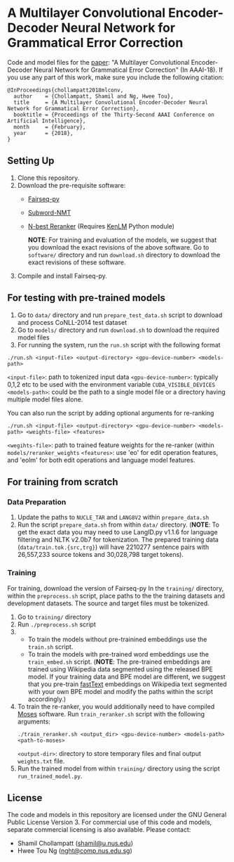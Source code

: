 # A Multilayer Convolutional Encoder-Decoder Neural Network for Grammatical Error Correction

Code and model files for the [paper](https://www.aaai.org/ocs/index.php/AAAI/AAAI18/paper/viewFile/17308/16137): "A Multilayer Convolutional Encoder-Decoder Neural Network for Grammatical Error Correction" (In AAAI-18). If you use any part of this work, make sure you include the following citation:

```
@InProceedings{chollampatt2018mlconv,
  author    = {Chollampatt, Shamil and Ng, Hwee Tou},
  title     = {A Multilayer Convolutional Encoder-Decoder Neural Network for Grammatical Error Correction},
  booktitle = {Proceedings of the Thirty-Second AAAI Conference on Artificial Intelligence},
  month     = {February},
  year      = {2018},
}
```

## Setting Up
1. Clone this repository.
2. Download the pre-requisite software:
    * [Fairseq-py](http://github.com/facebookresearch/fairseq-py)
    * [Subword-NMT](https://github.com/rsennrich/subword-nmt)
    * [N-best Reranker](https://github.com/nusnlp/nbest-reranker/) (Requires [KenLM](https://github.com/kpu/kenlm) Python module)

      **NOTE**: For training and evaluation of the models, we suggest that you download the exact revisions of the above software. Go to `software/` directory and run `download.sh` directory to download the exact revisions of these software.
3. Compile and install Fairseq-py.


## For testing with pre-trained models
1. Go to `data/` directory and run `prepare_test_data.sh` script to download and process CoNLL-2014 test dataset
2. Go to `models/` directory and run `download.sh` to download the required model files
3. For running the system, run the `run.sh` script with the following format
```
./run.sh <input-file> <output-directory> <gpu-device-number> <models-path>
````
`<input-file>`: path to tokenized input data
`<gpu-device-number>`: typically 0,1,2 etc to be used with the environment variable `CUDA_VISIBLE_DEVICES`
`<models-path>`: could be the path to a single model file or a directory having multiple model files alone.

You can also run the script by adding optional arguments for re-ranking
```
./run.sh <input-file> <output-directory> <gpu-device-number> <models-path> <weights-file> <features>
````
 `<wegihts-file>`: path to trained feature weights for the re-ranker (within `models/reranker_weights`
 `<features>`: use 'eo' for edit operation features, and 'eolm' for both edit operations and language model features.



## For training from scratch

### Data Preparation
1. Update the paths to `NUCLE_TAR` and `LANG8V2` within `prepare_data.sh`
2. Run the script `prepare_data.sh` from within `data/` directory.
   (**NOTE**: To get the exact data you may need to use LangID.py v1.1.6 for language filtering and NLTK v2.0b7 for tokenization. The prepared training data (`data/train.tok.{src,trg}`) will have 2210277 sentence pairs with 26,557,233 source tokens and 30,028,798 target tokens).

### Training
For training, download the version of Fairseq-py 
In the `training/` directory, within the `preprocess.sh` script, place paths to the the training datasets and development datasets. The source and target files must be tokenized.
1. Go to `training/` directory
2. Run `./preprocess.sh` script
3.   
    - To train the models without pre-trainined embeddings use the `train.sh` script.
    - To train the models with pre-trained word embeddings use the `train_embed.sh` script. (**NOTE**: The pre-trained embeddings are trained using Wikipedia data segmented using the released BPE model. If your training data and BPE model are different, we suggest that you pre-train [fastText](https://github.com/facebookresearch/fastText) embeddings on Wikipedia text segmented with your own BPE model and modify the paths within the script accordingly.)
4. To train the re-ranker, you would additionally need to have compiled [Moses](https://github.com/moses-smt/mosesdecoder) software. Run `train_reranker.sh` script with the following arguments:
      ```
      ./train_reranker.sh <output_dir> <gpu-device-number> <models-path> <path-to-moses>
      ```
      `<output-dir>`: directory to store temporary files and final output `weights.txt` file.
5. Run the trained model from within `training/` directory using the script `run_trained_model.py`.

## License
The code and models in this repository are licensed under the GNU General Public License Version 3.
For commercial use of this code and models, separate commercial licensing is also available. Please contact:

* Shamil Chollampatt (shamil@u.nus.edu)
* Hwee Tou Ng (nght@comp.nus.edu.sg)





